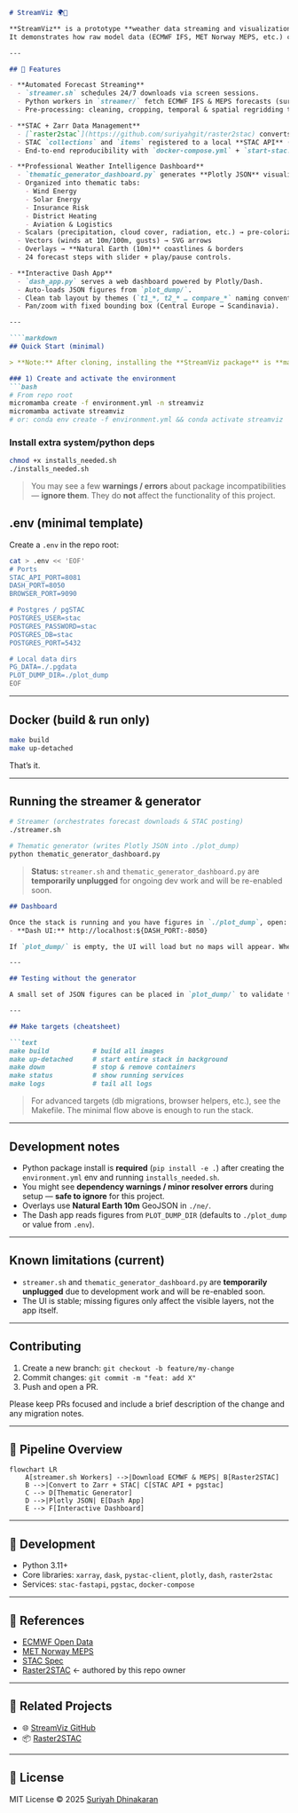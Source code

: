 ```markdown
# StreamViz 🌍📡

**StreamViz** is a prototype **weather data streaming and visualization platform** that automates the full pipeline from **operational NWP forecast ingestion** to **interactive, sector-specific dashboards**.  
It demonstrates how raw model data (ECMWF IFS, MET Norway MEPS, etc.) can be streamed, transformed into STAC/Zarr assets, and visualized as actionable weather intelligence for decision-makers.

---

## 🚀 Features

- **Automated Forecast Streaming**
  - `streamer.sh` schedules 24/7 downloads via screen sessions.
  - Python workers in `streamer/` fetch ECMWF IFS & MEPS forecasts (surface & pressure level fields).
  - Pre-processing: cleaning, cropping, temporal & spatial regridding to EPSG:4326.

- **STAC + Zarr Data Management**
  - [`raster2stac`](https://github.com/suriyahgit/raster2stac) converts Xarray datasets to Zarr.
  - STAC `collections` and `items` registered to a local **STAC API** (`stac-fastapi` + `pgstac`).
  - End-to-end reproducibility with `docker-compose.yml` + `start-stac.sh`.

- **Professional Weather Intelligence Dashboard**
  - `thematic_generator_dashboard.py` generates **Plotly JSON** visualizations into `plot_dump/`.
  - Organized into thematic tabs:
    - Wind Energy
    - Solar Energy
    - Insurance Risk
    - District Heating
    - Aviation & Logistics
  - Scalars (precipitation, cloud cover, radiation, etc.) → pre-colorized PNGs  
  - Vectors (winds at 10m/100m, gusts) → SVG arrows  
  - Overlays → **Natural Earth (10m)** coastlines & borders  
  - 24 forecast steps with slider + play/pause controls.

- **Interactive Dash App**
  - `dash_app.py` serves a web dashboard powered by Plotly/Dash.
  - Auto-loads JSON figures from `plot_dump/`.
  - Clean tab layout by themes (`t1_*, t2_* … compare_*` naming convention).
  - Pan/zoom with fixed bounding box (Central Europe → Scandinavia).

---

````markdown
## Quick Start (minimal)

> **Note:** After cloning, installing the **StreamViz package** is **mandatory**.

### 1) Create and activate the environment
```bash
# From repo root
micromamba create -f environment.yml -n streamviz
micromamba activate streamviz
# or: conda env create -f environment.yml && conda activate streamviz
````

### Install extra system/python deps

```bash
chmod +x installs_needed.sh
./installs_needed.sh
```

> You may see a few **warnings / errors** about package incompatibilities — **ignore them**.
> They do **not** affect the functionality of this project.


## .env (minimal template)

Create a `.env` in the repo root:

```bash
cat > .env << 'EOF'
# Ports
STAC_API_PORT=8081
DASH_PORT=8050
BROWSER_PORT=9090

# Postgres / pgSTAC
POSTGRES_USER=stac
POSTGRES_PASSWORD=stac
POSTGRES_DB=stac
POSTGRES_PORT=5432

# Local data dirs
PG_DATA=./.pgdata
PLOT_DUMP_DIR=./plot_dump
EOF
```

---

## Docker (build & run only)

```bash
make build
make up-detached
```

That’s it.

---

## Running the streamer & generator

```bash
# Streamer (orchestrates forecast downloads & STAC posting)
./streamer.sh

# Thematic generator (writes Plotly JSON into ./plot_dump)
python thematic_generator_dashboard.py
```

> **Status:** `streamer.sh` and `thematic_generator_dashboard.py` are **temporarily unplugged** for ongoing dev work and will be re-enabled soon.



````markdown
## Dashboard

Once the stack is running and you have figures in `./plot_dump`, open:
- **Dash UI:** http://localhost:${DASH_PORT:-8050}

If `plot_dump/` is empty, the UI will load but no maps will appear. When the generator is re-plugged, it will produce the JSON frames here automatically.

---

## Testing without the generator

A small set of JSON figures can be placed in `plot_dump/` to validate the UI wiring (tabs, time slider, overlays). If you already have sample JSON, just drop them into `./plot_dump` and refresh the browser.

---

## Make targets (cheatsheet)

```text
make build           # build all images
make up-detached     # start entire stack in background
make down            # stop & remove containers
make status          # show running services
make logs            # tail all logs
````

> For advanced targets (db migrations, browser helpers, etc.), see the Makefile. The minimal flow above is enough to run the stack.

---

## Development notes

* Python package install is **required** (`pip install -e .`) after creating the `environment.yml` env and running `installs_needed.sh`.
* You might see **dependency warnings / minor resolver errors** during setup — **safe to ignore** for this project.
* Overlays use **Natural Earth 10m** GeoJSON in `./ne/`.
* The Dash app reads figures from `PLOT_DUMP_DIR` (defaults to `./plot_dump` or value from `.env`).

---

## Known limitations (current)

* `streamer.sh` and `thematic_generator_dashboard.py` are **temporarily unplugged** due to development work and will be re-enabled soon.
* The UI is stable; missing figures only affect the visible layers, not the app itself.

---

## Contributing

1. Create a new branch: `git checkout -b feature/my-change`
2. Commit changes: `git commit -m "feat: add X"`
3. Push and open a PR.

Please keep PRs focused and include a brief description of the change and any migration notes.

---

## 🧩 Pipeline Overview

```mermaid
flowchart LR
    A[streamer.sh Workers] -->|Download ECMWF & MEPS| B[Raster2STAC]
    B -->|Convert to Zarr + STAC| C[STAC API + pgstac]
    C --> D[Thematic Generator]
    D -->|Plotly JSON| E[Dash App]
    E --> F[Interactive Dashboard]
```

---

## 🧰 Development

* Python 3.11+
* Core libraries: `xarray`, `dask`, `pystac-client`, `plotly`, `dash`, `raster2stac`
* Services: `stac-fastapi`, `pgstac`, `docker-compose`

---

## 📎 References

* [ECMWF Open Data](https://www.ecmwf.int/en/forecasts/datasets/open-data)
* [MET Norway MEPS](https://thredds.met.no/thredds/catalog/mepslatest/catalog.html)
* [STAC Spec](https://stacspec.org)
* [Raster2STAC](https://github.com/suriyahgit/raster2stac) ← authored by this repo owner

---

## 🔗 Related Projects

* 🌐 [StreamViz GitHub](https://github.com/suriyahgit/StreamViz)
* 📦 [Raster2STAC](https://github.com/suriyahgit/raster2stac)

---

## 📜 License

MIT License © 2025 [Suriyah Dhinakaran](https://github.com/suriyahgit)

